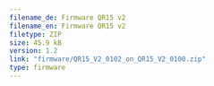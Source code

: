 ```yaml
---
filename_de: Firmware QR15 v2
filename_en: Firmware QR15 v2
filetype: ZIP
size: 45.9 kB
version: 1.2
link: "firmware/QR15_V2_0102_on_QR15_V2_0100.zip"
type: firmware
---
```

